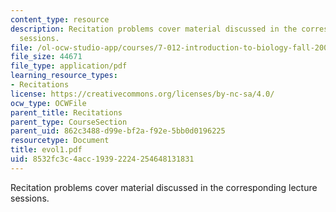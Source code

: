 ```yaml
---
content_type: resource
description: Recitation problems cover material discussed in the corresponding lecture
  sessions.
file: /ol-ocw-studio-app/courses/7-012-introduction-to-biology-fall-2004/8532fc3c4acc19392224254648131831_evol1.pdf
file_size: 44671
file_type: application/pdf
learning_resource_types:
- Recitations
license: https://creativecommons.org/licenses/by-nc-sa/4.0/
ocw_type: OCWFile
parent_title: Recitations
parent_type: CourseSection
parent_uid: 862c3488-d99e-bf2a-f92e-5bb0d0196225
resourcetype: Document
title: evol1.pdf
uid: 8532fc3c-4acc-1939-2224-254648131831
---
```

Recitation problems cover material discussed in the corresponding lecture sessions.